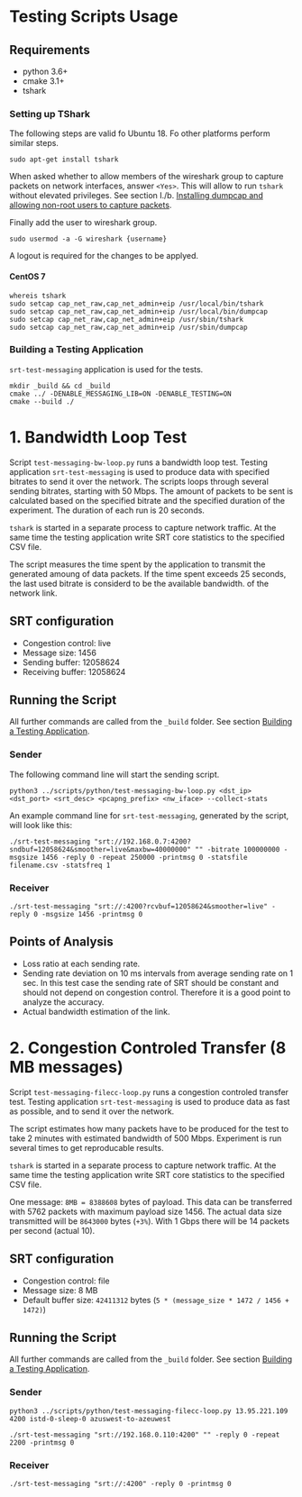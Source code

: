 # Testing Scripts Usage

## Requirements

* python 3.6+
* cmake 3.1+
* tshark


### Setting up TShark

The following steps are valid fo Ubuntu 18. Fo other platforms perform similar steps.

```
sudo apt-get install tshark
```

When asked whether to allow members of the wireshark group to capture packets on network
interfaces, answer `<Yes>`. This will allow to run `tshark` without elevated privileges. See section I./b. [Installing dumpcap and allowing non-root users to capture packets](https://wiki.wireshark.org/CaptureSetup/CapturePrivileges).


Finally add the user to wireshark group.
```
sudo usermod -a -G wireshark {username}
```

A logout is required for the changes to be applyed.

#### CentOS 7

```
whereis tshark
sudo setcap cap_net_raw,cap_net_admin+eip /usr/local/bin/tshark
sudo setcap cap_net_raw,cap_net_admin+eip /usr/local/bin/dumpcap
sudo setcap cap_net_raw,cap_net_admin+eip /usr/sbin/tshark
sudo setcap cap_net_raw,cap_net_admin+eip /usr/sbin/dumpcap
```


### <a name="building"></a> Building a Testing Application

`srt-test-messaging` application is used for the tests.
```
mkdir _build && cd _build
cmake ../ -DENABLE_MESSAGING_LIB=ON -DENABLE_TESTING=ON
cmake --build ./
```


# 1. Bandwidth Loop Test

Script `test-messaging-bw-loop.py` runs a bandwidth loop test. Testing application 
`srt-test-messaging` is used to produce data with specified bitrates to send it over the network.
The scripts loops through several sending bitrates, starting with 50 Mbps. The amount of packets to be sent is calculated based on the specified bitrate and the specified duration of the experiment. The duration of each run is 20 seconds.

`tshark` is started in a separate process to capture network traffic. At the same time the testing application write SRT core statistics to the specified CSV file.

The script measures the time spent by the application to transmit the generated amoung of data packets. If the time spent exceeds 25 seconds, the last used bitrate is considerd to be the available bandwidth. of the network link.

## SRT configuration
* Congestion control:   live
* Message size:         1456
* Sending buffer:   12058624
* Receiving buffer: 12058624

## Running the Script

All further commands are called from the `_build` folder. See section [Building a Testing Application](#building).

### Sender

The following command line will start the sending script.

```
python3 ../scripts/python/test-messaging-bw-loop.py <dst_ip> <dst_port> <srt_desc> <pcapng_prefix> <nw_iface> --collect-stats
 ```

An example command line for `srt-test-messaging`, generated by the script, will look like this:
```
./srt-test-messaging "srt://192.168.0.7:4200?sndbuf=12058624&smoother=live&maxbw=40000000" "" -bitrate 100000000 -msgsize 1456 -reply 0 -repeat 250000 -printmsg 0 -statsfile filename.csv -statsfreq 1
```

### Receiver
```
./srt-test-messaging "srt://:4200?rcvbuf=12058624&smoother=live" -reply 0 -msgsize 1456 -printmsg 0
```

## Points of Analysis

* Loss ratio at each sending rate.
* Sending rate deviation on 10 ms intervals from average sending rate on 1 sec. In this test case the sending rate of SRT should be constant and should not depend on congestion control. Therefore it is a good point to analyze the accuracy.
* Actual bandwidth estimation of the link.

  
# 2. Congestion Controled Transfer (8 MB messages)

Script `test-messaging-filecc-loop.py` runs a congestion controled transfer test.
Testing application `srt-test-messaging` is used to produce data as fast as possible, and to send it over the network.

The script estimates how many packets have to be produced for the test to take 2 minutes with estimated bandwidth of 500 Mbps. Experiment is run several times to get reproducable results.

`tshark` is started in a separate process to capture network traffic. At the same time the testing application write SRT core statistics to the specified CSV file.

One message: `8MB = 8388608` bytes of payload. This data can be transferred with 5762 packets with maximum payload size 1456. The actual data size transmitted will be `8643000` bytes (`+3%`).
With 1 Gbps there will be 14 packets per second (actual 10).

## SRT configuration

* Congestion control: file
* Message size: 8 MB
* Default buffer size: `42411312` bytes (`5 * (message_size * 1472 / 1456 + 1472)`)

## Running the Script

All further commands are called from the `_build` folder. See section [Building a Testing Application](#building).

### Sender
```
python3 ../scripts/python/test-messaging-filecc-loop.py 13.95.221.109 4200 istd-0-sleep-0 azuswest-to-azeuwest
```

```
./srt-test-messaging "srt://192.168.0.110:4200" "" -reply 0 -repeat 2200 -printmsg 0
```
### Receiver
```
./srt-test-messaging "srt://:4200" -reply 0 -printmsg 0
```